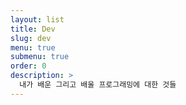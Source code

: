 ```yaml
---
layout: list
title: Dev
slug: dev
menu: true
submenu: true
order: 0
description: >
  내가 배운 그리고 배울 프로그래밍에 대한 것들 
---
```

